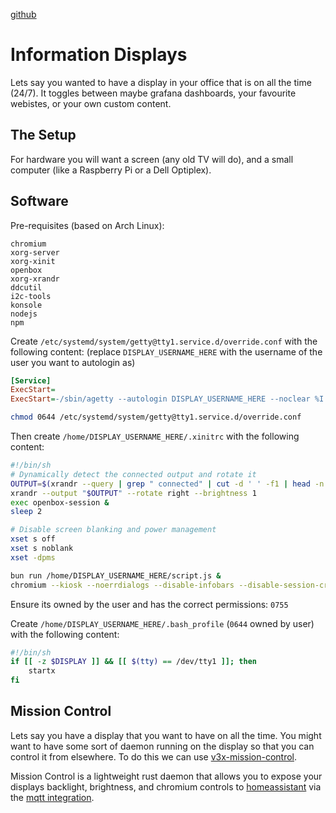 [github](https://github.com/v3xlabs/mission-control)

# Information Displays

Lets say you wanted to have a display in your office that is on all the time (24/7).
It toggles between maybe grafana dashboards, your favourite webistes, or your own custom content.

## The Setup

For hardware you will want a screen (any old TV will do), and a small computer (like a Raspberry Pi or a Dell Optiplex).

## Software

Pre-requisites (based on Arch Linux):

```
chromium
xorg-server
xorg-xinit
openbox
xorg-xrandr
ddcutil
i2c-tools
konsole
nodejs
npm
```

Create `/etc/systemd/system/getty@tty1.service.d/override.conf` with the following content:
(replace `DISPLAY_USERNAME_HERE` with the username of the user you want to autologin as)

```ini
[Service]
ExecStart=
ExecStart=-/sbin/agetty --autologin DISPLAY_USERNAME_HERE --noclear %I $TERM
```

```sh
chmod 0644 /etc/systemd/system/getty@tty1.service.d/override.conf
```

Then create `/home/DISPLAY_USERNAME_HERE/.xinitrc` with the following content:

```sh
#!/bin/sh
# Dynamically detect the connected output and rotate it
OUTPUT=$(xrandr --query | grep " connected" | cut -d ' ' -f1 | head -n 1)
xrandr --output "$OUTPUT" --rotate right --brightness 1
exec openbox-session &
sleep 2

# Disable screen blanking and power management
xset s off
xset s noblank
xset -dpms

bun run /home/DISPLAY_USERNAME_HERE/script.js &
chromium --kiosk --noerrdialogs --disable-infobars --disable-session-crashed-bubble --disable-features=TranslateUI "CHROMIUM_URL_HERE"
```

Ensure its owned by the user and has the correct permissions: `0755`

Create `/home/DISPLAY_USERNAME_HERE/.bash_profile` (`0644` owned by user) with the following content:

```sh
#!/bin/sh
if [[ -z $DISPLAY ]] && [[ $(tty) == /dev/tty1 ]]; then
    startx
fi
```

## Mission Control

Lets say you have a display that you want to have on all the time.
You might want to have some sort of daemon running on the display so that you can control it from elsewhere.
To do this we can use [v3x-mission-control](https://github.com/v3xlabs/mission-control).

Mission Control is a lightweight rust daemon that allows you to expose your displays backlight, brightness, and chromium controls to [homeassistant](https://www.home-assistant.io/) via the [mqtt integration](https://www.home-assistant.io/integrations/mqtt/).
